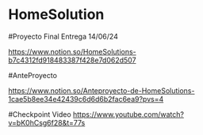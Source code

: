 # HomeSolution

#Proyecto Final Entrega 14/06/24

https://www.notion.so/HomeSolutions-b7c4312fd918483387f428e7d062d507


#AnteProyecto

https://www.notion.so/Anteproyecto-de-HomeSolutions-1cae5b8ee34e42439c6d6d6b2fac6ea9?pvs=4


#Checkpoint Video
https://www.youtube.com/watch?v=bK0hCsg6f28&t=77s
